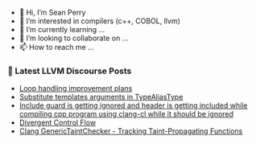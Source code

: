 - 👋 Hi, I’m Sean Perry
- 👀 I’m interested in compilers (c++, COBOL, llvm)
- 🌱 I’m currently learning ...
- 💞️ I’m looking to collaborate on ...
- 📫 How to reach me ...

<!---
s66perry/s66perry is a ✨ special ✨ repository because its `README.md` (this file) appears on your GitHub profile.
You can click the Preview link to take a look at your changes.
--->
### 📕 Latest LLVM Discourse Posts

<!-- DISCOURSE-LLVM:START -->
- [Loop handling improvement plans](https://discourse.llvm.org/t/loop-handling-improvement-plans/80417#post_6)
- [Substitute templates arguments in TypeAliasType](https://discourse.llvm.org/t/substitute-templates-arguments-in-typealiastype/80496#post_1)
- [Include guard is getting ignored and header is getting included while compiling cpp program using clang-cl while it should be ignored](https://discourse.llvm.org/t/include-guard-is-getting-ignored-and-header-is-getting-included-while-compiling-cpp-program-using-clang-cl-while-it-should-be-ignored/80495#post_1)
- [Divergent Control Flow](https://discourse.llvm.org/t/divergent-control-flow/80423#post_8)
- [Clang GenericTaintChecker - Tracking Taint-Propagating Functions](https://discourse.llvm.org/t/clang-generictaintchecker-tracking-taint-propagating-functions/80349#post_5)
<!-- DISCOURSE-LLVM:END -->
